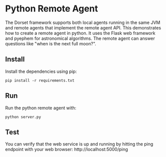 Python Remote Agent
===================
The Dorset framework supports both local agents running in the same JVM and remote agents that implement the remote agent API. This demonstrates how to create a remote agent in python. It uses the Flask web framework and pyephem for astronomical algorithms. The remote agent can answer questions like "when is the next full moon?".

Install
-----------
Install the dependencies using pip: 

```
pip install -r requirements.txt
```

Run
----------
Run the python remote agent with:

```
python server.py
```

Test
-----------
You can verify that the web service is up and running by hitting the ping endpoint with your web browser: http://localhost:5000/ping

